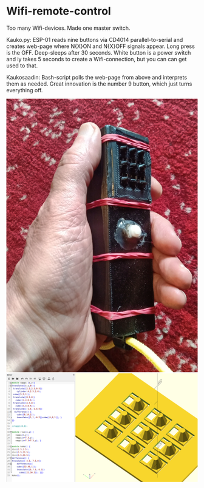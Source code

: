 # Wifi-remote-control
Too many Wifi-devices. Made one master switch.

Kauko.py: ESP-01 reads nine buttons via CD4014 parallel-to-serial and creates web-page
where N{X}ON and N{X}OFF signals appear. Long press is the OFF. Deep-sleeps after 30 seconds.
White button is a power switch and iy takes 5 seconds to create a Wifi-connection,
but you can can get used to that.

Kaukosaadin: Bash-script polls the web-page from above and interprets them as needed.
Great innovation is the number 9 button, which just turns everything off.

<img src=saadin.png>

<img src=napit.png>
